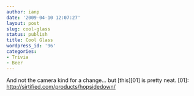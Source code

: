```yaml
---
author: ianp
date: '2009-04-10 12:07:27'
layout: post
slug: cool-glass
status: publish
title: Cool Glass
wordpress_id: '96'
categories:
- Trivia
- Beer
---
```


And not the camera kind for a change... but [this][01] is pretty neat.
[01]: http://sirtified.com/products/hopsidedown/
